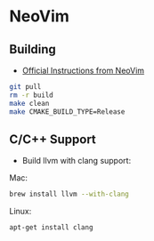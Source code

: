 # NeoVim

## Building

- [Official Instructions from NeoVim](https://github.com/neovim/neovim/wiki/Building-Neovim)

```bash
git pull
rm -r build
make clean
make CMAKE_BUILD_TYPE=Release
```

## C/C++ Support

- Build llvm with clang support:

Mac:

```bash
brew install llvm --with-clang
```

Linux:

```bash
apt-get install clang
```
